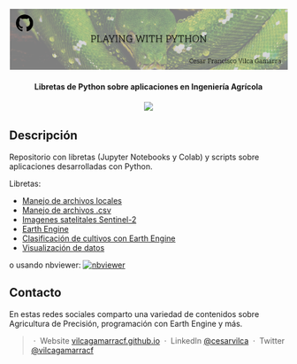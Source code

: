 <p align='center'>
   <img src='Github Cover - Playing with Python.png'/>
</p>

<h4 align="center"> Libretas de Python sobre aplicaciones en Ingeniería Agrícola</h4>

<p align='center'>
   <img src='https://img.shields.io/github/last-commit/vilcagamarracf/Playing-with-Python?color=g'/>
</p>

<!-- <center>
   <div class='row'>
   <img src='https://colab.research.google.com/img/colab_favicon_256px.png' width=10%>
   <img src='https://www.dataquest.io/wp-content/uploads/2020/05/python_logo.png' width=10%>
   <img src='https://upload.wikimedia.org/wikipedia/commons/thumb/3/38/Jupyter_logo.svg/883px-Jupyter_logo.svg.png' width=8%>
   <img src= 'https://media1.tenor.com/images/48e1afc1fbdc8fa9ed3a8ab5ebb04b91/tenor.gif' width=14%>
   </div>
 </center> -->

<!-- <img src="python_logo.png" align="right" width="150" /> -->

## Descripción

Repositorio con libretas (Jupyter Notebooks y Colab) y scripts sobre aplicaciones desarrolladas con Python.

Libretas:
- [Manejo de archivos locales](https://github.com/vilcagamarracf/Playing-with-Python/blob/main/notebooks/01_archivos_locales.ipynb)
- [Manejo de archivos .csv](https://github.com/vilcagamarracf/Playing-with-Python/blob/main/notebooks/02_manejo_de_csvs.ipynb)
- [Imagenes satelitales Sentinel-2](https://github.com/vilcagamarracf/Playing-with-Python/blob/main/notebooks/03_Imagenes_satelitales_S2.ipynb)
- [Earth Engine](https://github.com/vilcagamarracf/Playing-with-Python/blob/main/notebooks/04_Earth_Engine.ipynb)
- [Clasificación de cultivos con Earth Engine](https://github.com/vilcagamarracf/Playing-with-Python/blob/main/notebooks/05_Clasificacion_de_cultivos_EE.ipynb)
- [Visualización de datos](https://github.com/vilcagamarracf/Playing-with-Python/blob/main/notebooks/06_Visualizacion_de_datos.ipynb)

o usando nbviewer: [![nbviewer](https://raw.githubusercontent.com/jupyter/design/master/logos/Badges/nbviewer_badge.svg)](
https://nbviewer.org/github/vilcagamarracf/Playing-with-Python/tree/main/notebooks/)

## Contacto
En estas redes sociales comparto una variedad de contenidos sobre Agricultura de Precisión, programación con Earth Engine y más.

> &nbsp;&middot;&nbsp; Website [vilcagamarracf.github.io](https://vilcagamarracf.github.io/) &nbsp;&middot;&nbsp;
> LinkedIn [@cesarvilca](https://www.linkedin.com/in/cesarvilca/) &nbsp;&middot;&nbsp;
> Twitter [@vilcagamarracf](https://twitter.com/vilcagamarracf)
